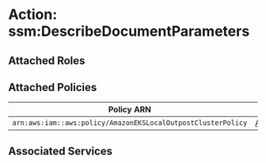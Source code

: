 # Action: ssm:DescribeDocumentParameters

## Attached Roles

## Attached Policies

| Policy ARN | Policy Name |
|------------|-------------|
| `arn:aws:iam::aws:policy/AmazonEKSLocalOutpostClusterPolicy` | [AmazonEKSLocalOutpostClusterPolicy](../policies.md#amazonekslocaloutpostclusterpolicy) |

## Associated Services

